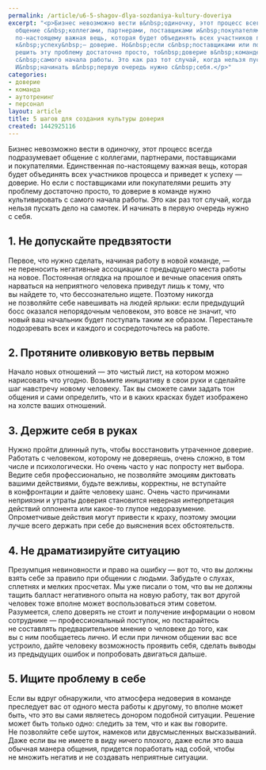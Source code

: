 ```yaml
---
permalink: /article/u6-5-shagov-dlya-sozdaniya-kultury-doveriya
excerpt: "<p>Бизнес невозможно вести в&nbsp;одиночку, этот процесс всегда подразумевает
  общение с&nbsp;коллегами, партнерами, поставщиками и&nbsp;покупателями. Единственная
  по-настоящему важная вещь, которая будет объединять всех участников процесса и&nbsp;приведет
  к&nbsp;успеху&nbsp;— доверие. Но&nbsp;если с&nbsp;поставщиками или покупателями
  решить эту проблему достаточно просто, то&nbsp;доверие в&nbsp;команде нужно культивировать
  с&nbsp;самого начала работы. Это как раз тот случай, когда нельзя пускать дело на&nbsp;самотек.
  И&nbsp;начинать в&nbsp;первую очередь нужно с&nbsp;себя.</p>"
categories:
- доверие
- команда
- аутотренинг
- персонал
layout: article
title: 5 шагов для создания культуры доверия
created: 1442925116
---
```

<p>Бизнес невозможно вести в&nbsp;одиночку, этот процесс всегда подразумевает общение с&nbsp;коллегами, партнерами, поставщиками и&nbsp;покупателями. Единственная по-настоящему важная вещь, которая будет объединять всех участников процесса и&nbsp;приведет к&nbsp;успеху&nbsp;— доверие. Но&nbsp;если с&nbsp;поставщиками или покупателями решить эту проблему достаточно просто, то&nbsp;доверие в&nbsp;команде нужно культивировать с&nbsp;самого начала работы. Это как раз тот случай, когда нельзя пускать дело на&nbsp;самотек. И&nbsp;начинать в&nbsp;первую очередь нужно с&nbsp;себя.</p>
<h2>1. Не&nbsp;допускайте предвзятости</h2>
<p>Первое, что нужно сделать, начиная работу в&nbsp;новой команде,&nbsp;— не&nbsp;переносить негативные ассоциации с&nbsp;предыдущего места работы на&nbsp;новое. Постоянная оглядка на&nbsp;прошлое и&nbsp;вечные опасения опять нарваться на&nbsp;неприятного человека приведут лишь к&nbsp;тому, что вы&nbsp;найдете&nbsp;то, что бессознательно ищете. Поэтому никогда не&nbsp;позволяйте себе навешивать на&nbsp;людей ярлыки: если предыдущий босс оказался непорядочным человеком, это вовсе не&nbsp;значит, что новый ваш начальник будет поступать таким&nbsp;же образом. Перестаньте подозревать всех и&nbsp;каждого и&nbsp;сосредоточьтесь на&nbsp;работе.</p>
<h2>2. Протяните оливковую ветвь первым</h2>
<p>Начало новых отношений&nbsp;— это чистый лист, на&nbsp;котором можно нарисовать что угодно. Возьмите инициативу в&nbsp;свои руки и&nbsp;сделайте шаг навстречу новому человеку. Так вы&nbsp;сможете сами задать тон общения и&nbsp;сами определить, что и&nbsp;в&nbsp;каких красках будет изображено на&nbsp;холсте ваших отношений. </p>
<h2>3. Держите себя в&nbsp;руках</h2>
<p>Нужно пройти длинный путь, чтобы восстановить утраченное доверие. Работать с&nbsp;человеком, которому не&nbsp;доверяешь, очень сложно, в&nbsp;том числе и&nbsp;психологически. Но&nbsp;очень часто у&nbsp;нас попросту нет выбора. Ведите себя профессионально, не&nbsp;позволяйте эмоциям диктовать вашими действиями, будьте вежливы, корректны, не&nbsp;вступайте в&nbsp;конфронтации и&nbsp;дайте человеку шанс. Очень часто причинами неприязни и&nbsp;утраты доверия становится неверная интерпретация действий оппонента или какое-то глупое недоразумение. Опрометчивые действия могут привести к&nbsp;краху, поэтому эмоции лучше всего держать при себе до&nbsp;выяснения всех обстоятельств.</p>
<h2>4. Не&nbsp;драматизируйте ситуацию</h2>
<p>Презумпция невиновности и&nbsp;право на&nbsp;ошибку&nbsp;— вот&nbsp;то, что вы&nbsp;должны взять себе за&nbsp;правило при общении с&nbsp;людьми. Забудьте о&nbsp;слухах, сплетнях и&nbsp;мелких просчетах. Мы&nbsp;уже писали о&nbsp;том, что вы&nbsp;не&nbsp;должны тащить балласт негативного опыта на&nbsp;новую работу, так вот другой человек тоже вполне может воспользоваться этим советом. Разумеется, слепо доверять не&nbsp;стоит и&nbsp;получение информации о&nbsp;новом сотруднике&nbsp;— профессиональный поступок, но&nbsp;постарайтесь не&nbsp;составлять предварительное мнение о&nbsp;человеке до&nbsp;того, как вы&nbsp;с&nbsp;ним пообщаетесь лично. И&nbsp;если при личном общении вас все устроило, дайте человеку возможность проявить себя, сделать выводы из&nbsp;предыдущих ошибок и&nbsp;попробовать двигаться дальше.</p>
<h2>5. Ищите проблему в&nbsp;себе</h2>
<p>Если вы&nbsp;вдруг обнаружили, что атмосфера недоверия в&nbsp;команде преследует вас от&nbsp;одного места работы к&nbsp;другому, то&nbsp;вполне может быть, что это вы&nbsp;сами являетесь донором подобной ситуации. Решение может быть только одно: следить за&nbsp;тем, что и&nbsp;как вы&nbsp;говорите. Не&nbsp;позволяйте себе шуток, намеков или двусмысленных высказываний. Даже если вы&nbsp;не&nbsp;имеете в&nbsp;виду ничего плохого, даже если это ваша обычная манера общения, придется поработать над собой, чтобы не&nbsp;множить негатив и&nbsp;не&nbsp;создавать неприятные ситуации. </p>
